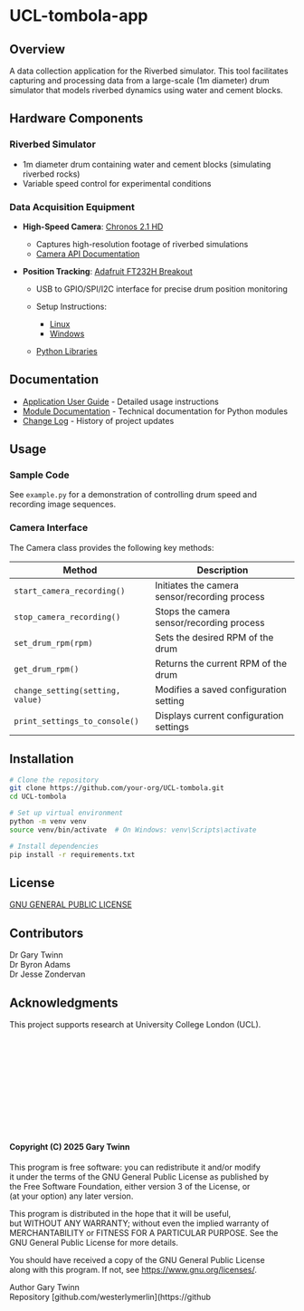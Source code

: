 # UCL-tombola-app

## Overview
A data collection application for the Riverbed simulator. This tool facilitates capturing and processing data from a large-scale (1m diameter) drum simulator that models riverbed dynamics using water and cement blocks.
## Hardware Components
### Riverbed Simulator
- 1m diameter drum containing water and cement blocks (simulating riverbed rocks)
- Variable speed control for experimental conditions

### Data Acquisition Equipment
- **High-Speed Camera**: [Chronos 2.1 HD](https://www.krontech.ca/product/chronos-2-1-hd-high-speed-camera/)
    - Captures high-resolution footage of riverbed simulations
    - [Camera API Documentation](https://www.krontech.ca/wp-content/uploads/2020/05/WebAPI_Printout.pdf)

- **Position Tracking**: [Adafruit FT232H Breakout](https://www.adafruit.com/product/2264)
    - USB to GPIO/SPI/I2C interface for precise drum position monitoring
    - Setup Instructions:
        - [Linux](https://learn.adafruit.com/circuitpython-on-any-computer-with-ft232h/linux)
        - [Windows](https://learn.adafruit.com/circuitpython-on-any-computer-with-ft232h/windows)

    - [Python Libraries](https://github.com/adafruit/Adafruit_Blinka)

## Documentation
- [Application User Guide](./README.pdf) - Detailed usage instructions
- [Module Documentation](./docs/readme.md) - Technical documentation for Python modules
- [Change Log](./changelog.txt) - History of project updates

## Usage
### Sample Code
See `example.py` for a demonstration of controlling drum speed and recording image sequences.
### Camera Interface
The Camera class provides the following key methods:

| Method | Description |
| --- | --- |
| `start_camera_recording()` | Initiates the camera sensor/recording process |
| `stop_camera_recording()` | Stops the camera sensor/recording process |
| `set_drum_rpm(rpm)` | Sets the desired RPM of the drum |
| `get_drum_rpm()` | Returns the current RPM of the drum |
| `change_setting(setting, value)` | Modifies a saved configuration setting |
| `print_settings_to_console()` | Displays current configuration settings |
## Installation
``` bash
# Clone the repository
git clone https://github.com/your-org/UCL-tombola.git
cd UCL-tombola

# Set up virtual environment
python -m venv venv
source venv/bin/activate  # On Windows: venv\Scripts\activate

# Install dependencies
pip install -r requirements.txt
```
## License
[GNU GENERAL PUBLIC LICENSE](./LICENCE)
## Contributors
Dr Gary Twinn   
Dr Byron Adams  
Dr Jesse Zondervan  
## Acknowledgments
This project supports research at University College London (UCL).

&nbsp;   
&nbsp;    
&nbsp;  
&nbsp;   
&nbsp;   
&nbsp;   
--------------

#### Copyright (C) 2025 Gary Twinn

This program is free software: you can redistribute it and/or modify  
it under the terms of the GNU General Public License as published by  
the Free Software Foundation, either version 3 of the License, or  
(at your option) any later version.  

This program is distributed in the hope that it will be useful,  
but WITHOUT ANY WARRANTY; without even the implied warranty of  
MERCHANTABILITY or FITNESS FOR A PARTICULAR PURPOSE. See the  
GNU General Public License for more details.  

You should have received a copy of the GNU General Public License  
along with this program. If not, see <https://www.gnu.org/licenses/>.


Author  Gary Twinn  
Repository  [github.com/westerlymerlin](https://github





